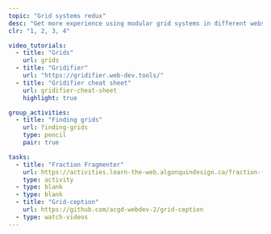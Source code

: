 ```yaml
---
topic: "Grid systems redux"
desc: "Get more experience using modular grid systems in different website layouts."
clr: "1, 2, 3, 4"

video_tutorials:
  - title: "Grids"
    url: grids
  - title: "Gridifier"
    url: "https://gridifier.web-dev.tools/"
  - title: "Gridifier cheat sheet"
    url: gridifier-cheat-sheet
    highlight: true

group_activities:
  - title: "Finding grids"
    url: finding-grids
    type: pencil
    pair: true

tasks:
  - title: "Fraction Fragmenter"
    url: https://activities.learn-the-web.algonquindesign.ca/fraction-fragmenter/
    type: activity
  - type: blank
  - type: blank
  - title: "Grid-ception"
    url: https://github.com/acgd-webdev-2/grid-ception
  - type: watch-videos
---
```

